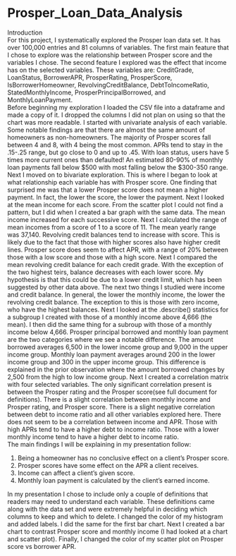 # Prosper_Loan_Data_Analysis 
Introduction<br>
  For this project, I systematically explored the Prosper loan data set. It has over 100,000 entries and 81 columns of variables. The first main feature that I chose to explore was the relationship between Prosper score and the variables I chose. The second feature I explored was the effect that income has on the selected variables. These variables are: CreditGrade, LoanStatus, BorrowerAPR, ProsperRating, ProsperScore, IsBorrowerHomeowner, RevolvingCreditBalance, DebtToIncomeRatio, StatedMonthlyIncome, ProsperPrincipalBorrowed, and MonthlyLoanPayment.<br> 
  Before beginning my exploration I loaded the CSV file into a dataframe and made a copy of it. I dropped the columns I did not plan on using so that the chart was more readable. I started with univariate analysis of each variable. Some notable findings are that there are almost the same amount of homeowners as non-homeowners. The majority of Prosper scores fall between 4 and 8, with 4 being the most common. APRs tend to stay in the .15-.25 range, but go close to 0 and up to .45. With loan status, users have 5 times more current ones than defaulted! An estimated 80-90% of monthly loan payments fall below $500 with most falling below the $300-350 range.<br>
  Next I moved on to bivariate exploration. This is where I  began to look at what relationship each variable has with Prosper score. One finding that surprised me was that a lower Prosper score does not mean a higher payment. In fact, the lower the score, the lower the payment. Next I looked at the mean income for each score. From the scatter plot I could not find a pattern, but I did when I created a bar graph with the same data. The mean income increased for each successive score. Next I calculated the range of mean incomes from a score of 1 to a score of 11. The mean yearly range was 37,140. Revolving credit balances tend to increase with score. This is likely due to the fact that those with higher scores also have higher credit lines. Prosper score does seem to affect APR, with a range of 20% between those with a low score and those with a high score. Next I compared the mean revolving credit balance for each credit grade. With the exception of the two highest teirs, balance decreases with each lower score. My hypothesis is that this could be due to a lower credit limit, which has been suggested by other data above. The next two things I studied were income and credit balance. In general, the lower the monthly income, the lower the revolving credit balance. The exception to this is those with zero income, who have the highest balances. Next I looked at the .describe() statistics for a subgroup I created with those of a monthly income above 4,666 (the mean). I then did the same thing for a subroup with those of a monthly income below 4,666. 
  Prosper principal borrowed and monthly loan payment are the two categories where we see a notable difference. The amount borrowed averages 6,500 in the lower income group and 9,000 in the upper income group. Monthly loan payment averages around 200 in the lower income group and 300 in the upper income group. This difference is explained in the prior observation where the amount borrowed changes by 2,500 from the high to low income group. Next I created a correlation matrix with four selected variables. The only significant correlation present is between the Prosper rating and the Prosper score(see full document for definitions). There is a slight correlation between monthly income and Prosper rating, and Prosper score. There is a slight negative correlation between debt to income ratio and all other variables explored here. There does not seem to be a correlation between income and APR. Those with high APRs tend to have a higher debt to income ratio. Those with a lower monthly income tend to have a higher debt to income ratio.  
  The main findings I will be explaining in my presentation follow: 
   1. Being a homeowner has no conclusive effect on a client’s Prosper score.
   2. Prosper scores  have some effect on the APR a client receives.
   3. Income can affect a client’s given score. 
   4. Monthly loan payment is calculated by the client’s earned income. 

   In my presentation I chose to include only a couple of definitions that readers may need to understand each variable. These definitions came along with the data set and were extremely helpful in deciding which columns to keep and which to delete. I changed the color of my histogram and added labels. I did the same for the first bar chart. Next I created a bar chart to contrast Prosper score and monthly income (I had looked at a chart and scatter plot). Finally, I changed the color of my scatter plot on Prosper score vs borrower APR.

